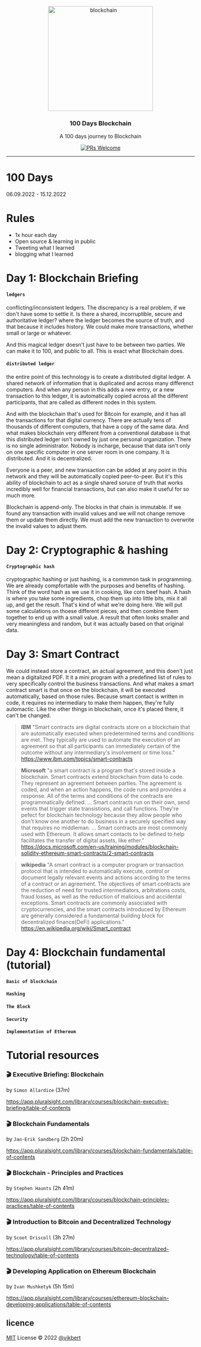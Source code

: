 <div align="center">
  <img src="https://thumbs.dreamstime.com/b/digitales-logo-blockchain-ikonenentwurf-cryptocurrency-vektors-201091629.jpg" width="280px" alt="blockchain" />
  <h3>100 Days Blockchain</h3>
  <p>A 100 days journey to Blockchain</p>

  <p>
    <a href="#">
      <img src="https://img.shields.io/badge/PRs-Welcome-brightgreen.svg?style=flat-square" alt="PRs Welcome">
    </a>
  </p>
</div>

---

# 100 Days
06.09.2022 - 15.12.2022

# Rules
- 1x hour each day
- Open source & learning in public
- Tweeting what I learned
- blogging what I learned

# Day 1: Blockchain Briefing
#### `ledgers`
conflicting/inconsistent ledgers. The discrepancy is a real problem, if we don't have some to settle it.
Is there a shared, incorruptible, secure and authoritative ledger? where the ledger becomes the source 
of truth, and that because it includes history. We could make more transactions, whether small or large or 
whatever.

And this magical ledger doesn't just have to be between two parties. We can make it to 100, and public to all.
This is exact what Blockchain does.

#### `distributed ledger`
the entire point of this technology is to create a distributed digital ledger. A shared network of information that is duplicated and across many differenct computers. And when any person in this adds a new entry, or a new transaction to this 
ledger, it is automatically copied across all the different participants, that are called as different nodes in this system.

And with the blockchain that's used for Bitcoin for example, and it has all the transactions for that digital currency.
There are actually tens of thousands of different computers, that have a copy of the same data. And what makes blockchain very different from a conventional database is that this distributed ledger isn't owned by just one personal organization. There is no single administrator. Nobody is incharge, because that data isn't only on one specific computer in one server room in one company. It is distributed. And it is decentralized.

Everyone is a peer, and new transaction can be added at any point in this network and they will be automatically copied peer-to-peer. But it's this ability of blockchain to act as a single shared soruce of truth that works incredibly well for financial transactions, but can also make it useful for so much more.

Blockchain is append-only. The blocks in that chain is immutable. If we found any transaction with invalid values and we will not change remove them or update them directly. We must add the new transaction to overwrite the invalid values to adjust them.

# Day 2: Cryptographic & hashing

#### `Cryptographic hash`
cryptographic hashing or just hashing, is a commmon task in programming.
We are already compfortable with the purposes and benefits of hashing. Think of the word hash as we use it in cooking, like corn beef hash. A hash is where you take some ingredients, chop them up into little bits, mix it all up, and get the result.
That's kind of what we're doing here. We will put some calculations on thoese different pieces, and then combine them together
to end up with a small value. A result that often looks smaller and very meaningless and random, but it was actually based on that original data.

# Day 3: Smart Contract
We could instead store a contract, an actual agreement, and this doen't just mean
a digitalized PDF. It it a mini program with a predefined list of rules to very specifically control the business transactions. And what makes a smart contract smart is that once on the blockchain, it will be executed automatically, based on those rules. Because smart contact is written in code, it requires no intermediary to make them happen, they're fully automactic. Like the other things in blockchain, once it's placed there, it can't be changed.

> **IBM** "Smart contracts are digital contracts store on a blockchain that are automatically executed when predetermined terms and conditions are met. They typically are used to automate the execution of an agreement so that all participants can immediately certain of the outcome without any intermediary's involvement or time loss."
<https://www.ibm.com/topics/smart-contracts>


> **Microsoft** "a smart contract is a program that's stored inside a blockchain. Smart contracts extend blockchain from data to code. They represent an agreement between parties. The agreement is coded, and when an action happens, the code runs and provides a response. All of the terms and conditions of the contracts are programmatically defined. ... Smart contracts run on their own, send events that trigger state transistions, and call functions. They're pefect for blockchain technology because they allow people who don't know one another to do business in a securely specified way that requires no middleman. ... Smart contracts are most commonly used with Ethereum. It allows smart contacts to be defined to help facilitates the transfer of digital assets, like ether."
<https://docs.microsoft.com/en-us/training/modules/blockchain-solidity-ethereum-smart-contracts/2-smart-contracts>
> 

> **wikipedia** "A smart contract is a computer program or transaction protocol that is intended to automatically execute, control or document legally relevant events and actions according to the terms of a contract or an agreement. The objectives of smart contracts are the reduction of need for trusted intermediators, arbitrations costs, fraud losses, as well as the reduction of malicious and accidental exceptions. Smart contracts are commonly associated with cryptocurrencies, and the smart contracts introduced by Ethereum are generally considered a fundamental building block for decentralized finance(DeFi) applications." <https://en.wikipedia.org/wiki/Smart_contract>
 
# Day 4: Blockchain fundamental (tutorial)
#### `Basic of blockchain`
#### `Hashing`
#### `The Block`
#### `Security`
#### `Implementation of Ethereum`

# Tutorial resources
### 🎬 Executive Briefing: Blockchain
by `Simon Allardice` (37m)


https://app.pluralsight.com/library/courses/blockchain-executive-briefing/table-of-contents

### 🎬 Blockchain Fundamentals
by `Jan-Erik Sandberg` (2h 20m)

https://app.pluralsight.com/library/courses/blockchain-fundamentals/table-of-contents


### 🎬 Blockchain - Principles and Practices
by `Stephen Haunts` (2h 41m)

https://app.pluralsight.com/library/courses/blockchain-principles-practices/table-of-contents


### 🎬  Introduction to Bitcoin and Decentralized Technology
by `Scoot Driscoll` (3h 27m)

https://app.pluralsight.com/library/courses/bitcoin-decentralized-technology/table-of-contents


### 🎬  Developing Application on Ethereum Blockchain
by `Ivan Mushketyk` (5h 15m)

https://app.pluralsight.com/library/courses/ethereum-blockchain-developing-applications/table-of-contents


## licence

[MIT](./LICENSE) License © 2022 [@vikbert](https://vikbert.github.io/)